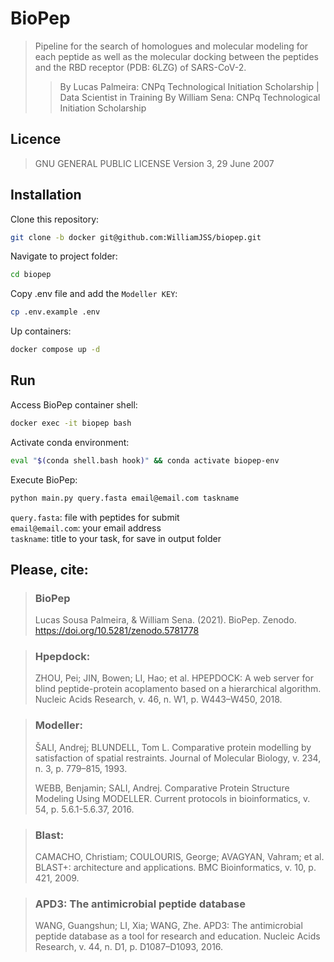 # BioPep

> Pipeline for the search of homologues and molecular modeling for each peptide as well as the molecular docking between the peptides and the RBD receptor (PDB: 6LZG) of SARS-CoV-2.
>> By Lucas Palmeira: CNPq Technological Initiation Scholarship | Data Scientist in Training
>> By William Sena: CNPq Technological Initiation Scholarship

## Licence
> GNU GENERAL PUBLIC LICENSE Version 3, 29 June 2007

## Installation

Clone this repository:
```bash
git clone -b docker git@github.com:WilliamJSS/biopep.git
```

Navigate to project folder:
```bash
cd biopep
```

Copy .env file and add the `Modeller KEY`:
```bash
cp .env.example .env
```

Up containers:
```bash
docker compose up -d
```

## Run

Access BioPep container shell:
```bash
docker exec -it biopep bash
```

Activate conda environment:
```bash
eval "$(conda shell.bash hook)" && conda activate biopep-env
```

Execute BioPep:
```bash
python main.py query.fasta email@email.com taskname
```

`query.fasta`: file with peptides for submit <br>
`email@email.com`: your email address <br>
`taskname`: title to your task, for save in output folder

## Please, cite:
> ### BioPep
> Lucas Sousa Palmeira, & William Sena. (2021). BioPep. Zenodo. https://doi.org/10.5281/zenodo.5781778

> ### Hpepdock:
> ZHOU, Pei; JIN, Bowen; LI, Hao; et al. HPEPDOCK: A web server for blind peptide-protein acoplamento based on a hierarchical algorithm. Nucleic Acids Research, v. 46, n. W1, p. W443–W450, 2018.

> ### Modeller:
> ŠALI, Andrej; BLUNDELL, Tom L. Comparative protein modelling by satisfaction of spatial restraints. Journal of Molecular Biology, v. 234, n. 3, p. 779–815, 1993.
> 
> WEBB, Benjamin; SALI, Andrej. Comparative Protein Structure Modeling Using MODELLER. Current protocols in bioinformatics, v. 54, p. 5.6.1-5.6.37, 2016.

> ### Blast:
> CAMACHO, Christiam; COULOURIS, George; AVAGYAN, Vahram; et al. BLAST+: architecture and applications. BMC Bioinformatics, v. 10, p. 421, 2009.

> ### APD3: The antimicrobial peptide database
> WANG, Guangshun; LI, Xia; WANG, Zhe. APD3: The antimicrobial peptide database as a tool for research and education. Nucleic Acids Research, v. 44, n. D1, p. D1087–D1093, 2016.
